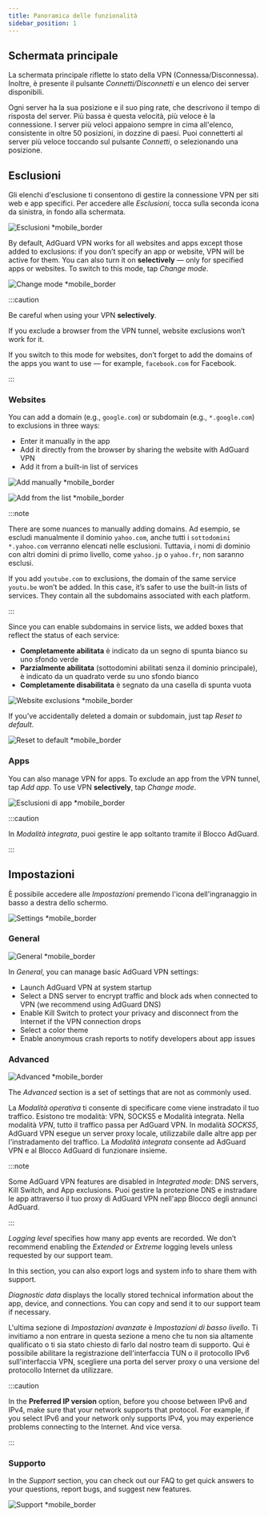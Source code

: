 ```yaml
---
title: Panoramica delle funzionalità
sidebar_position: 1
---
```


## Schermata principale

La schermata principale riflette lo stato della VPN (Connessa/Disconnessa). Inoltre, è presente il pulsante *Connetti/Disconnetti* e un elenco dei server disponibili.

Ogni server ha la sua posizione e il suo ping rate, che descrivono il tempo di risposta del server. Più bassa è questa velocità, più veloce è la connessione. I server più veloci appaiono sempre in cima all'elenco, consistente in oltre 50 posizioni, in dozzine di paesi. Puoi connetterti al server più veloce toccando sul pulsante *Connetti*, o selezionando una posizione.

## Esclusioni

Gli elenchi d'esclusione ti consentono di gestire la connessione VPN per siti web e app specifici. Per accedere alle *Esclusioni*, tocca sulla seconda icona da sinistra, in fondo alla schermata.

![Esclusioni *mobile_border](https://cdn.adtidy.org/content/kb/vpn/android/exclusions.jpg)

By default, AdGuard VPN works for all websites and apps except those added to exclusions: if you don’t specify an app or website, VPN will be active for them. You can also turn it on **selectively** — only for specified apps or websites. To switch to this mode, tap *Change mode*.

![Change mode *mobile_border](https://cdn.adtidy.org/content/kb/vpn/android/change_mode.jpg)

:::caution

Be careful when using your VPN **selectively**.

If you exclude a browser from the VPN tunnel, website exclusions won’t work for it.

If you switch to this mode for websites, don’t forget to add the domains of the apps you want to use — for example, `facebook.com` for Facebook.

:::

### Websites

You can add a domain (e.g., `google.com`) or subdomain (e.g., `*.google.com`) to exclusions in three ways:

- Enter it manually in the app
- Add it directly from the browser by sharing the website with AdGuard VPN
- Add it from a built-in list of services

![Add manually *mobile_border](https://cdn.adtidy.org/content/kb/vpn/android/manually.jpg)

![Add from the list *mobile_border](https://cdn.adtidy.org/content/kb/vpn/android/from_list.jpg)

:::note

There are some nuances to manually adding domains. Ad esempio, se escludi manualmente il dominio `yahoo.com`, anche tutti i `sottodomini *.yahoo.com` verranno elencati nelle esclusioni. Tuttavia, i nomi di dominio con altri domini di primo livello, come `yahoo.jp` o `yahoo.fr`, non saranno esclusi.

If you add `youtube.com` to exclusions, the domain of the same service `youtu.be` won’t be added. In this case, it’s safer to use the built-in lists of services. They contain all the subdomains associated with each platform.

:::

Since you can enable subdomains in service lists, we added boxes that reflect the status of each service:

- **Completamente abilitata** è indicato da un segno di spunta bianco su uno sfondo verde
- **Parzialmente abilitata** (sottodomini abilitati senza il dominio principale), è indicato da un quadrato verde su uno sfondo bianco
- **Completamente disabilitata** è segnato da una casella di spunta vuota

![Website exclusions *mobile_border](https://cdn.adtidy.org/content/kb/vpn/android/websites.png)

If you’ve accidentally deleted a domain or subdomain, just tap *Reset to default*.

![Reset to default *mobile_border](https://cdn.adtidy.org/content/kb/vpn/android/reset.jpg)

### Apps

You can also manage VPN for apps. To exclude an app from the VPN tunnel, tap *Add app*. To use VPN **selectively**, tap *Change mode*.

![Esclusioni di app *mobile_border](https://cdn.adtidy.org/content/kb/vpn/android/apps.jpg)

:::caution

In *Modalità integrata*, puoi gestire le app soltanto tramite il Blocco AdGuard.

:::

## Impostazioni

È possibile accedere alle *Impostazioni* premendo l'icona dell'ingranaggio in basso a destra dello schermo.

![Settings *mobile_border](https://cdn.adtidy.org/content/kb/vpn/android/settings.jpg)

### General

![General *mobile_border](https://cdn.adtidy.org/content/kb/vpn/android/general.jpg)

In *General*, you can manage basic AdGuard VPN settings:

- Launch AdGuard VPN at system startup
- Select a DNS server to encrypt traffic and block ads when connected to VPN (we recommend using AdGuard DNS)
- Enable Kill Switch to protect your privacy and disconnect from the Internet if the VPN connection drops
- Select a color theme
- Enable anonymous crash reports to notify developers about app issues

### Advanced

![Advanced *mobile_border](https://cdn.adtidy.org/content/kb/vpn/android/advanced.png)

The *Advanced* section is a set of settings that are not as commonly used.

La *Modalità operativa* ti consente di specificare come viene instradato il tuo traffico. Esistono tre modalità: VPN, SOCKS5 e Modalità integrata. Nella modalità *VPN*, tutto il traffico passa per AdGuard VPN. In modalità *SOCKS5*, AdGuard VPN esegue un server proxy locale, utilizzabile dalle altre app per l'instradamento del traffico. La *Modalità integrata* consente ad AdGuard VPN e al Blocco AdGuard di funzionare insieme.

:::note

Some AdGuard VPN features are disabled in *Integrated mode*: DNS servers, Kill Switch, and App exclusions. Puoi gestire la protezione DNS e instradare le app attraverso il tuo proxy di AdGuard VPN nell'app Blocco degli annunci AdGuard.

:::

*Logging level* specifies how many app events are recorded. We don’t recommend enabling the *Extended* or *Extreme* logging levels unless requested by our support team.

In this section, you can also export logs and system info to share them with support.

*Diagnostic data* displays the locally stored technical information about the app, device, and connections. You can copy and send it to our support team if necessary.

L'ultima sezione di *Impostazioni avanzate* è *Impostazioni di basso livello*. Ti invitiamo a non entrare in questa sezione a meno che tu non sia altamente qualificato o ti sia stato chiesto di farlo dal nostro team di supporto. Qui è possibile abilitare la registrazione dell'interfaccia TUN o il protocollo IPv6 sull'interfaccia VPN, scegliere una porta del server proxy o una versione del protocollo Internet da utilizzare.

:::caution

In the **Preferred IP version** option, before you choose between IPv6 and IPv4, make sure that your network supports that protocol. For example, if you select IPv6 and your network only supports IPv4, you may experience problems connecting to the Internet. And vice versa.

:::

### Supporto

In the *Support* section, you can check out our FAQ to get quick answers to your questions, report bugs, and suggest new features.

![Support *mobile_border](https://cdn.adtidy.org/content/kb/vpn/android/support.jpg)

